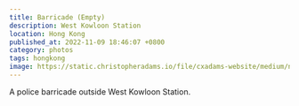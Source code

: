 ```yaml
---
title: Barricade (Empty)
description: West Kowloon Station
location: Hong Kong
published_at: 2022-11-09 18:46:07 +0800
category: photos
tags: hongkong
image: https://static.christopheradams.io/file/cxadams-website/medium/nextcloud/Photos/Albums/2019/20191215-1313_HongKong/20191215-1313_HongKong_L1009955-0.jpg
---
```


A police barricade outside West Kowloon Station.
